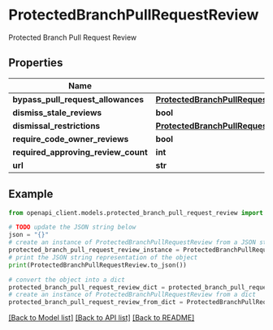 # ProtectedBranchPullRequestReview

Protected Branch Pull Request Review

## Properties

Name | Type | Description | Notes
------------ | ------------- | ------------- | -------------
**bypass_pull_request_allowances** | [**ProtectedBranchPullRequestReviewBypassPullRequestAllowances**](ProtectedBranchPullRequestReviewBypassPullRequestAllowances.md) |  | [optional] 
**dismiss_stale_reviews** | **bool** |  | 
**dismissal_restrictions** | [**ProtectedBranchPullRequestReviewDismissalRestrictions**](ProtectedBranchPullRequestReviewDismissalRestrictions.md) |  | [optional] 
**require_code_owner_reviews** | **bool** |  | 
**required_approving_review_count** | **int** |  | [optional] 
**url** | **str** |  | [optional] 

## Example

```python
from openapi_client.models.protected_branch_pull_request_review import ProtectedBranchPullRequestReview

# TODO update the JSON string below
json = "{}"
# create an instance of ProtectedBranchPullRequestReview from a JSON string
protected_branch_pull_request_review_instance = ProtectedBranchPullRequestReview.from_json(json)
# print the JSON string representation of the object
print(ProtectedBranchPullRequestReview.to_json())

# convert the object into a dict
protected_branch_pull_request_review_dict = protected_branch_pull_request_review_instance.to_dict()
# create an instance of ProtectedBranchPullRequestReview from a dict
protected_branch_pull_request_review_from_dict = ProtectedBranchPullRequestReview.from_dict(protected_branch_pull_request_review_dict)
```
[[Back to Model list]](../README.md#documentation-for-models) [[Back to API list]](../README.md#documentation-for-api-endpoints) [[Back to README]](../README.md)


